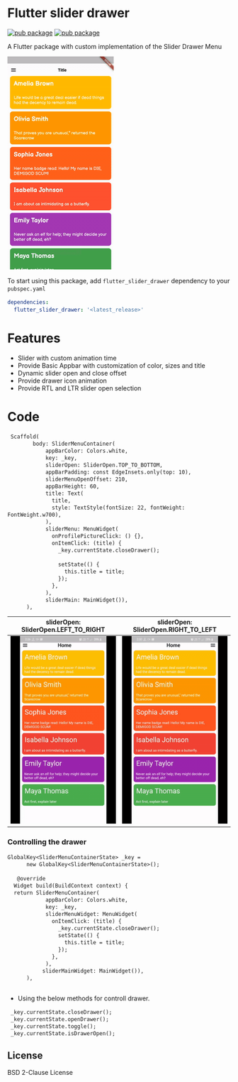 # Flutter slider drawer

[![pub package](https://img.shields.io/pub/v/flutter_slider_drawer)](https://pub.dev/packages/flutter_slider_drawer)   [![pub package](https://img.shields.io/github/languages/code-size/NikhilVadoliya/Flutter_slider_drawer)](https://pub.dev/packages/flutter_slider_drawer)


A Flutter package with custom implementation of the Slider Drawer Menu 

![Plugin example demo](demo.gif)






To start using this package, add `flutter_slider_drawer` dependency to your `pubspec.yaml`

```yaml
dependencies:
  flutter_slider_drawer: '<latest_release>'
```

 

# Features

  - Slider with custom animation time
  - Provide Basic Appbar with customization of color, sizes and title
  - Dynamic slider open and close offset
  - Provide drawer icon animation 
  - Provide RTL and LTR slider open selection 

# Code 

```
 Scaffold(
        body: SliderMenuContainer(
            appBarColor: Colors.white,
            key: _key,
            sliderOpen: SliderOpen.TOP_TO_BOTTOM,
            appBarPadding: const EdgeInsets.only(top: 10),
            sliderMenuOpenOffset: 210,
            appBarHeight: 60,
            title: Text(
              title,
              style: TextStyle(fontSize: 22, fontWeight: FontWeight.w700),
            ),
            sliderMenu: MenuWidget(
              onProfilePictureClick: () {},
              onItemClick: (title) {
                _key.currentState.closeDrawer();

                setState(() {
                  this.title = title;
                });
              },
            ),
            sliderMain: MainWidget()),
      ),
 ```
 
 
 
 
 | sliderOpen: SliderOpen.LEFT_TO_RIGHT  | sliderOpen: SliderOpen.RIGHT_TO_LEFT  |
 |---|---|
 | ![slider_left](slide_left.gif)  | ![slider_right](slide_right.gif)  |
 
 
 
 
### Controlling the drawer

```
GlobalKey<SliderMenuContainerState> _key =
      new GlobalKey<SliderMenuContainerState>();
  
   @override
  Widget build(BuildContext context) {
  return SliderMenuContainer(
            appBarColor: Colors.white,
            key: _key,
            sliderMenuWidget: MenuWidget(
              onItemClick: (title) {
                _key.currentState.closeDrawer();
                setState(() {
                  this.title = title;
                });
              },
            ),
           sliderMainWidget: MainWidget()),
      ),
      
```

* Using the below methods for controll drawer.
``` 
 _key.currentState.closeDrawer();
 _key.currentState.openDrawer();
 _key.currentState.toggle();
 _key.currentState.isDrawerOpen();
 ```



License
----

BSD 2-Clause License

